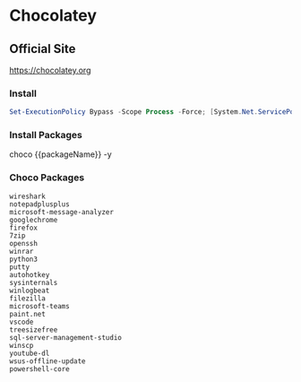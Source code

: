 # Chocolatey
## Official Site
https://chocolatey.org
### Install
```PowerShell
Set-ExecutionPolicy Bypass -Scope Process -Force; [System.Net.ServicePointManager]::SecurityProtocol = [System.Net.ServicePointManager]::SecurityProtocol -bor 3072; iex ((New-Object System.Net.WebClient).DownloadString('https://chocolatey.org/install.ps1'))
```
### Install Packages
choco {{packageName}} -y
### Choco Packages
```
wireshark
notepadplusplus
microsoft-message-analyzer
googlechrome
firefox
7zip
openssh
winrar
python3
putty
autohotkey
sysinternals
winlogbeat
filezilla
microsoft-teams
paint.net
vscode
treesizefree
sql-server-management-studio
winscp
youtube-dl
wsus-offline-update
powershell-core 
```
